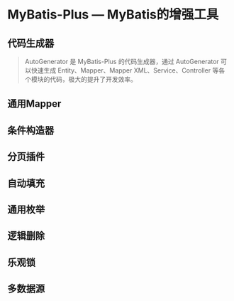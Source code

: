 # MyBatis-Plus — MyBatis的增强工具

## 代码生成器

> AutoGenerator 是 MyBatis-Plus 的代码生成器，通过 AutoGenerator 可以快速生成 Entity、Mapper、Mapper XML、Service、Controller 等各个模块的代码，极大的提升了开发效率。



## 通用Mapper





## 条件构造器





## 分页插件



## 自动填充



## 通用枚举



## 逻辑删除



## 乐观锁



## 多数据源

